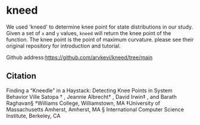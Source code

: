 # kneed

We used 'kneed' to determine knee point for state distributions in our study. Given a set of `x` and `y` values, `kneed` will return the knee point of the function. The knee point is the point of maximum curvature. please see their original repository for introduction and tutorial. 

Github address:https://github.com/arvkevi/kneed/tree/main

                          

## Citation

Finding a “Kneedle” in a Haystack:
Detecting Knee Points in System Behavior
Ville Satopa
†
, Jeannie Albrecht†
, David Irwin‡
, and Barath Raghavan§
†Williams College, Williamstown, MA
‡University of Massachusetts Amherst, Amherst, MA
§
International Computer Science Institute, Berkeley, CA
